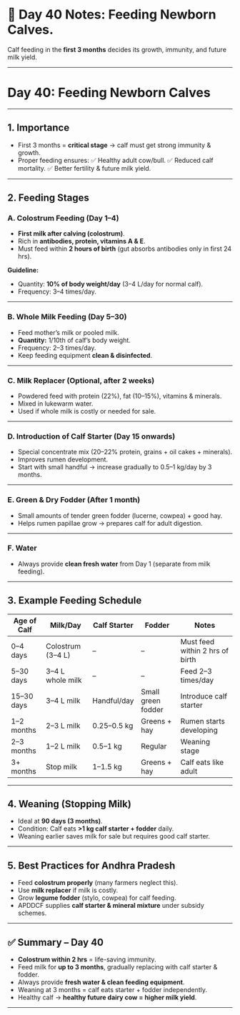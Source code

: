 <h1>🐄 Day 40 Notes: Feeding Newborn Calves.</h1>

Calf feeding in the **first 3 months** decides its growth, immunity, and future milk yield.

---

#  Day 40: Feeding Newborn Calves

---

## 1. Importance

* First 3 months = **critical stage** → calf must get strong immunity & growth.
* Proper feeding ensures:
  ✅ Healthy adult cow/bull.
  ✅ Reduced calf mortality.
  ✅ Better fertility & future milk yield.

---

## 2. Feeding Stages

### **A. Colostrum Feeding (Day 1–4)**

* **First milk after calving (colostrum)**.
* Rich in **antibodies, protein, vitamins A & E**.
* Must feed within **2 hours of birth** (gut absorbs antibodies only in first 24 hrs).

**Guideline:**

* Quantity: **10% of body weight/day** (3–4 L/day for normal calf).
* Frequency: 3–4 times/day.

---

### **B. Whole Milk Feeding (Day 5–30)**

* Feed mother’s milk or pooled milk.
* **Quantity:** 1/10th of calf’s body weight.
* Frequency: 2–3 times/day.
* Keep feeding equipment **clean & disinfected**.

---

### **C. Milk Replacer (Optional, after 2 weeks)**

* Powdered feed with protein (22%), fat (10–15%), vitamins & minerals.
* Mixed in lukewarm water.
* Used if whole milk is costly or needed for sale.

---

### **D. Introduction of Calf Starter (Day 15 onwards)**

* Special concentrate mix (20–22% protein, grains + oil cakes + minerals).
* Improves rumen development.
* Start with small handful → increase gradually to 0.5–1 kg/day by 3 months.

---

### **E. Green & Dry Fodder (After 1 month)**

* Small amounts of tender green fodder (lucerne, cowpea) + good hay.
* Helps rumen papillae grow → prepares calf for adult digestion.

---

### **F. Water**

* Always provide **clean fresh water** from Day 1 (separate from milk feeding).

---

## 3. Example Feeding Schedule

| Age of Calf | Milk/Day          | Calf Starter | Fodder             | Notes                           |
| ----------- | ----------------- | ------------ | ------------------ | ------------------------------- |
| 0–4 days    | Colostrum (3–4 L) | –            | –                  | Must feed within 2 hrs of birth |
| 5–30 days   | 3–4 L whole milk  | –            | –                  | Feed 2–3 times/day              |
| 15–30 days  | 3–4 L milk        | Handful/day  | Small green fodder | Introduce calf starter          |
| 1–2 months  | 2–3 L milk        | 0.25–0.5 kg  | Greens + hay       | Rumen starts developing         |
| 2–3 months  | 1–2 L milk        | 0.5–1 kg     | Regular            | Weaning stage                   |
| 3+ months   | Stop milk         | 1–1.5 kg     | Greens + hay       | Calf eats like adult            |

---

## 4. Weaning (Stopping Milk)

* Ideal at **90 days (3 months)**.
* Condition: Calf eats **>1 kg calf starter + fodder** daily.
* Weaning earlier saves milk for sale but requires good calf starter.

---

## 5. Best Practices for Andhra Pradesh

* Feed **colostrum properly** (many farmers neglect this).
* Use **milk replacer** if milk is costly.
* Grow **legume fodder** (stylo, cowpea) for calf feeding.
* APDDCF supplies **calf starter & mineral mixture** under subsidy schemes.

---

## ✅ Summary – Day 40

* **Colostrum within 2 hrs** = life-saving immunity.
* Feed milk for **up to 3 months**, gradually replacing with calf starter & fodder.
* Always provide **fresh water & clean feeding equipment**.
* Weaning at 3 months = calf eats starter + fodder independently.
* Healthy calf → **healthy future dairy cow = higher milk yield**.

---


